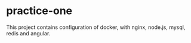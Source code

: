 # practice-one
This project contains configuration of docker, with nginx, node.js, mysql, redis and angular.
